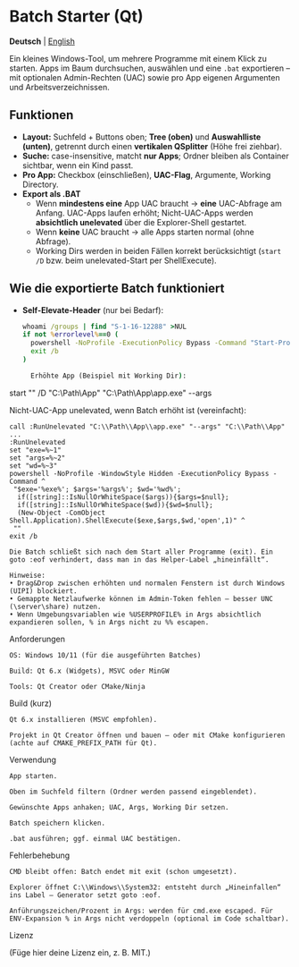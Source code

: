 ﻿# Batch Starter (Qt)

**Deutsch** | [English](README.en.md)

Ein kleines Windows-Tool, um mehrere Programme mit einem Klick zu starten. Apps im Baum durchsuchen, auswählen und eine `.bat` exportieren – mit optionalen Admin-Rechten (UAC) sowie pro App eigenen Argumenten und Arbeitsverzeichnissen.

## Funktionen
- **Layout:** Suchfeld + Buttons oben; **Tree (oben)** und **Auswahlliste (unten)**, getrennt durch einen **vertikalen QSplitter** (Höhe frei ziehbar).
- **Suche:** case-insensitive, matcht **nur Apps**; Ordner bleiben als Container sichtbar, wenn ein Kind passt.
- **Pro App:** Checkbox (einschließen), **UAC-Flag**, Argumente, Working Directory.
- **Export als .BAT**  
  - Wenn **mindestens eine** App UAC braucht → **eine** UAC-Abfrage am Anfang. UAC-Apps laufen erhöht; Nicht-UAC-Apps werden **absichtlich unelevated** über die Explorer-Shell gestartet.
  - Wenn **keine** UAC braucht → alle Apps starten normal (ohne Abfrage).
  - Working Dirs werden in beiden Fällen korrekt berücksichtigt (`start /D` bzw. beim unelevated-Start per ShellExecute).

## Wie die exportierte Batch funktioniert
- **Self-Elevate-Header** (nur bei Bedarf):
  ```bat
  whoami /groups | find "S-1-16-12288" >NUL
  if not %errorlevel%==0 (
    powershell -NoProfile -ExecutionPolicy Bypass -Command "Start-Process -FilePath '%~f0' -Verb RunAs"
    exit /b
  )

    Erhöhte App (Beispiel mit Working Dir):

start "" /D "C:\\Path\\App" "C:\\Path\\App\\app.exe" --args

Nicht-UAC-App unelevated, wenn Batch erhöht ist (vereinfacht):

    call :RunUnelevated "C:\\Path\\App\\app.exe" "--args" "C:\\Path\\App"
    ...
    :RunUnelevated
    set "exe=%~1"
    set "args=%~2"
    set "wd=%~3"
    powershell -NoProfile -WindowStyle Hidden -ExecutionPolicy Bypass -Command ^
     "$exe='%exe%'; $args='%args%'; $wd='%wd%';
      if([string]::IsNullOrWhiteSpace($args)){$args=$null};
      if([string]::IsNullOrWhiteSpace($wd)){$wd=$null};
      (New-Object -ComObject Shell.Application).ShellExecute($exe,$args,$wd,'open',1)" ^
     ""
    exit /b

    Die Batch schließt sich nach dem Start aller Programme (exit). Ein goto :eof verhindert, dass man in das Helper-Label „hineinfällt“.

    Hinweise:
    • Drag&Drop zwischen erhöhten und normalen Fenstern ist durch Windows (UIPI) blockiert.
    • Gemappte Netzlaufwerke können im Admin-Token fehlen – besser UNC (\server\share) nutzen.
    • Wenn Umgebungsvariablen wie %USERPROFILE% in Args absichtlich expandieren sollen, % in Args nicht zu %% escapen.

Anforderungen

    OS: Windows 10/11 (für die ausgeführten Batches)

    Build: Qt 6.x (Widgets), MSVC oder MinGW

    Tools: Qt Creator oder CMake/Ninja

Build (kurz)

    Qt 6.x installieren (MSVC empfohlen).

    Projekt in Qt Creator öffnen und bauen – oder mit CMake konfigurieren (achte auf CMAKE_PREFIX_PATH für Qt).

Verwendung

    App starten.

    Oben im Suchfeld filtern (Ordner werden passend eingeblendet).

    Gewünschte Apps anhaken; UAC, Args, Working Dir setzen.

    Batch speichern klicken.

    .bat ausführen; ggf. einmal UAC bestätigen.

Fehlerbehebung

    CMD bleibt offen: Batch endet mit exit (schon umgesetzt).

    Explorer öffnet C:\\Windows\\System32: entsteht durch „Hineinfallen“ ins Label – Generator setzt goto :eof.

    Anführungszeichen/Prozent in Args: werden für cmd.exe escaped. Für ENV-Expansion % in Args nicht verdoppeln (optional im Code schaltbar).

Lizenz

(Füge hier deine Lizenz ein, z. B. MIT.)